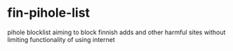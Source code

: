 # fin-pihole-list
pihole blocklist aiming to block finnish adds and other harmful sites without limiting functionality of using internet
